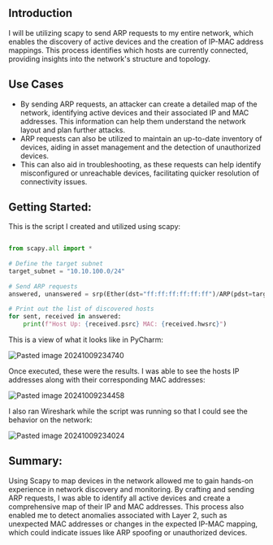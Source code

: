 ## Introduction

I will be utilizing scapy to send ARP requests to my entire network, which enables the discovery of active devices and the creation of IP-MAC address mappings. This process identifies which hosts are currently connected, providing insights into the network's structure and topology.

## Use Cases

+ By sending ARP requests, an attacker can create a detailed map of the network, identifying active devices and their associated IP and MAC addresses. This information can help them understand the network layout and plan further attacks.
+ ARP requests can also be utilized to maintain an up-to-date inventory of devices, aiding in asset management and the detection of unauthorized devices.
+ This can also aid in troubleshooting, as these requests can help identify misconfigured or unreachable devices, facilitating quicker resolution of connectivity issues.

## Getting Started:

This is the script I created and utilized using scapy:

```python

from scapy.all import *  
  
# Define the target subnet  
target_subnet = "10.10.100.0/24"  
  
# Send ARP requests  
answered, unanswered = srp(Ether(dst="ff:ff:ff:ff:ff:ff")/ARP(pdst=target_subnet), timeout=2, verbose=False)  
  
# Print out the list of discovered hosts  
for sent, received in answered:  
    print(f"Host Up: {received.psrc} MAC: {received.hwsrc}")
```

This is a view of what it looks like in PyCharm:

![Pasted image 20241009234740](https://github.com/user-attachments/assets/6cfd6085-34c6-4a13-8018-e62a38312e44)

Once executed, these were the results. I was able to see the hosts IP addresses along with their corresponding MAC addresses:

![Pasted image 20241009234458](https://github.com/user-attachments/assets/bc259adf-070d-44e6-914c-36ceaf9770e1)

I also ran Wireshark while the script was running so that I could see the behavior on the network:

![Pasted image 20241009234024](https://github.com/user-attachments/assets/ff3c1dec-89bf-4b42-8afd-757f15ed3d94)

## Summary:

Using Scapy to map devices in the network allowed me to gain hands-on experience in network discovery and monitoring. By crafting and sending ARP requests, I was able to identify all active devices and create a comprehensive map of their IP and MAC addresses. This process also enabled me to detect anomalies associated with Layer 2, such as unexpected MAC addresses or changes in the expected IP-MAC mapping, which could indicate issues like ARP spoofing or unauthorized devices. 
